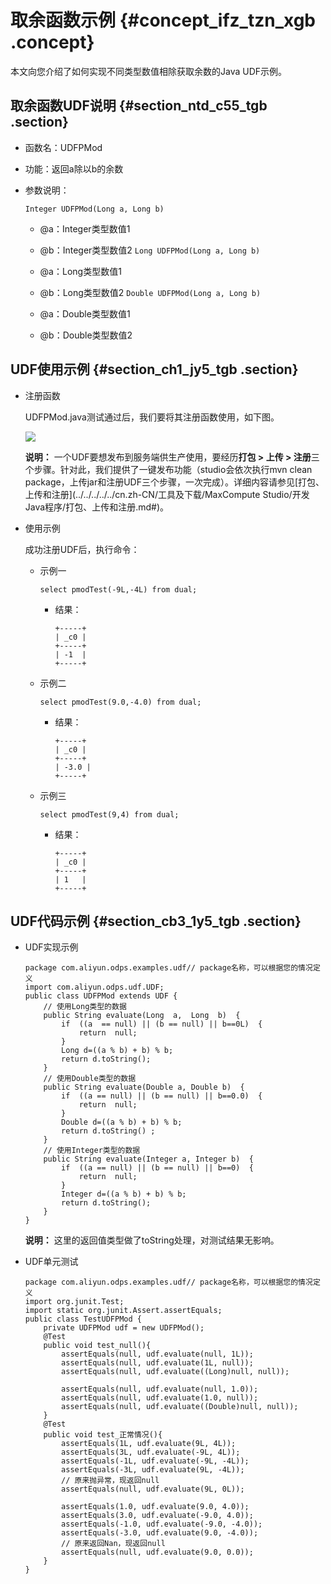 # 取余函数示例 {#concept_ifz_tzn_xgb .concept}

本文向您介绍了如何实现不同类型数值相除获取余数的Java UDF示例。

## 取余函数UDF说明 {#section_ntd_c55_tgb .section}

-   函数名：UDFPMod
-   功能：返回a除以b的余数
-   参数说明：

    `Integer UDFPMod(Long a, Long b)`

    -   @a：Integer类型数值1
    -   @b：Integer类型数值2
    `Long UDFPMod(Long a, Long b)`

    -   @a：Long类型数值1
    -   @b：Long类型数值2
    `Double UDFPMod(Long a, Long b)`

    -   @a：Double类型数值1
    -   @b：Double类型数值2

## UDF使用示例 {#section_ch1_jy5_tgb .section}

-   注册函数

    UDFPMod.java测试通过后，我们要将其注册函数使用，如下图。

    ![](http://static-aliyun-doc.oss-cn-hangzhou.aliyuncs.com/assets/img/132457/155126400739659_zh-CN.png)

    **说明：** 一个UDF要想发布到服务端供生产使用，要经历**打包 \> 上传 \> 注册**三个步骤。针对此，我们提供了一键发布功能（studio会依次执行mvn clean package，上传jar和注册UDF三个步骤，一次完成）。详细内容请参见[打包、上传和注册](../../../../../cn.zh-CN/工具及下载/MaxCompute Studio/开发Java程序/打包、上传和注册.md#)。

-   使用示例

    成功注册UDF后，执行命令：

    -   示例一

        ```language-sql
        select pmodTest(-9L,-4L) from dual;
        ```

        -   结果：

            ```language-sql
            +-----+
            | _c0 |
            +-----+
            | -1  |
            +-----+
            ```

    -   示例二

        ```language-sql
        select pmodTest(9.0,-4.0) from dual;
        ```

        -   结果：

            ```language-sql
            +-----+
            | _c0 |
            +-----+
            | -3.0 |
            +-----+
            ```

    -   示例三

        ```language-sql
        select pmodTest(9,4) from dual;
        ```

        -   结果：

            ```language-sql
            +-----+
            | _c0 |
            +-----+
            | 1   |
            +-----+
            ```


## UDF代码示例 {#section_cb3_1y5_tgb .section}

-   UDF实现示例

    ```language-java
    package com.aliyun.odps.examples.udf// package名称，可以根据您的情况定义
    import com.aliyun.odps.udf.UDF;
    public class UDFPMod extends UDF {
        // 使用Long类型的数据
        public String evaluate(Long  a,  Long  b)  {
            if  ((a  == null) || (b == null) || b==0L)  {
                return  null;
            }
            Long d=((a % b) + b) % b;
            return d.toString();
        }
        // 使用Double类型的数据
        public String evaluate(Double a, Double b)  {
            if  ((a == null) || (b == null) || b==0.0)  {
                return  null;
            }
            Double d=((a % b) + b) % b;
            return d.toString() ;
        }
        // 使用Integer类型的数据
        public String evaluate(Integer a, Integer b)  {
            if  ((a == null) || (b == null) || b==0)  {
                return  null;
            }
            Integer d=((a % b) + b) % b;
            return d.toString();
        }
    }
    ```

    **说明：** 这里的返回值类型做了toString处理，对测试结果无影响。

-   UDF单元测试

    ```
    package com.aliyun.odps.examples.udf// package名称，可以根据您的情况定义
    import org.junit.Test;
    import static org.junit.Assert.assertEquals;
    public class TestUDFPMod {
        private UDFPMod udf = new UDFPMod();
        @Test
        public void test_null(){
            assertEquals(null, udf.evaluate(null, 1L));
            assertEquals(null, udf.evaluate(1L, null));
            assertEquals(null, udf.evaluate((Long)null, null));
    
            assertEquals(null, udf.evaluate(null, 1.0));
            assertEquals(null, udf.evaluate(1.0, null));
            assertEquals(null, udf.evaluate((Double)null, null));
        }
        @Test
        public void test_正常情况(){
            assertEquals(1L, udf.evaluate(9L, 4L));
            assertEquals(3L, udf.evaluate(-9L, 4L));
            assertEquals(-1L, udf.evaluate(-9L, -4L));
            assertEquals(-3L, udf.evaluate(9L, -4L));
            // 原来抛异常，现返回null
            assertEquals(null, udf.evaluate(9L, 0L));
    
            assertEquals(1.0, udf.evaluate(9.0, 4.0));
            assertEquals(3.0, udf.evaluate(-9.0, 4.0));
            assertEquals(-1.0, udf.evaluate(-9.0, -4.0));
            assertEquals(-3.0, udf.evaluate(9.0, -4.0));
            // 原来返回Nan，现返回null
            assertEquals(null, udf.evaluate(9.0, 0.0));
        }
    }
    ```


